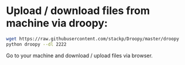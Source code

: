 # Upload / download files from machine via droopy:
```bash
wget https://raw.githubusercontent.com/stackp/Droopy/master/droopy
python droopy --dl 2222
```

Go to your machine and download / upload files via browser.